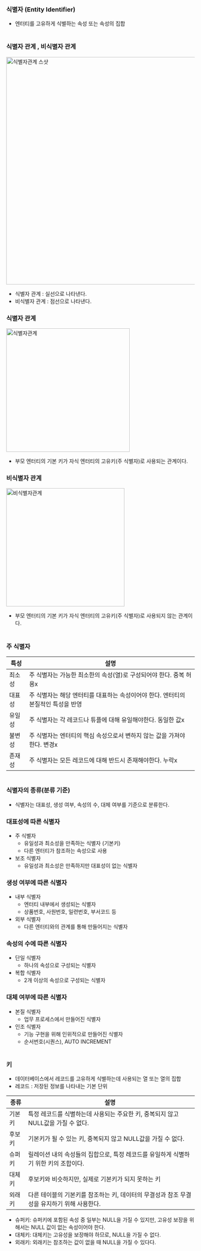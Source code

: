 ### 식별자 (Entity Identifier)
- 엔터티를 고유하게 식별하는 속성 또는 속성의 집합
#
### 식별자 관계 , 비식별자 관계
<img width="608" alt="식별자관계 스샷" src="https://github.com/user-attachments/assets/0bc12649-bfbd-44e0-975c-2f5ea2143c8f">  

- 식별자 관계 : 실선으로 나타낸다.
- 비식별자 관계 : 점선으로 나타낸다.

### 식별자 관계
<img width="330" alt="식별자관계" src="https://github.com/user-attachments/assets/df93a78f-5c53-4e5f-ad7f-23e8b1a032b4">  

- 부모 엔터티의 기본 키가 자식 엔터티의 고유키(주 식별자)로 사용되는 관계이다.

### 비식별자 관계
<img width="316" alt="비식별자관계" src="https://github.com/user-attachments/assets/0f6c5a39-1c65-4595-8dc3-6a858dacf19c">  

- 부모 엔터티의 기본 키가 자식 엔터티의 고유키(주 식별자)로 사용되지 않는 관계이다.
#
### 주 식별자
|특성|설명|
|---|-------|
|최소성|주 식별자는 가능한 최소한의 속성(열)로 구성되어야 한다. 중복 허용x|
|대표성|주 식별자는 해당 엔터티를 대표하는 속성이어야 한다. 엔터티의 본질적인 특성을 반영|
|유일성|주 식별자는 각 레코드나 튜플에 대해 유일해야한다. 동일한 값x|
|불변성|주 식별자는 엔터티의 핵심 속성으로서 변하지 않는 값을 가져야 한다. 변경x|
|존재성|주 식별자는 모든 레코드에 대해 반드시 존재해야한다. 누락x|
#
### 식별자의 종류(분류 기준)
- 식별자는 대표성, 생성 여부, 속성의 수, 대체 여부를 기준으로 분류한다.

### 대표성에 따른 식별자
- 주 식별자
  - 유일성과 최소성을 만족하는 식별자 (기본키)
  - 다른 엔터티가 참조하는 속성으로 사용
- 보조 식별자
  - 유일성과 최소성은 만족하지만 대표성이 없는 식별자

### 생성 여부에 따른 식별자
- 내부 식별자
  - 엔터티 내부에서 생성되는 식별자
  - 상품번호, 사원번호, 일련번호, 부서코드 등
- 외부 식별자
  - 다른 엔터티와의 관계를 통해 만들어지는 식별자

### 속성의 수에 따른 식별자
- 단일 식별자
  - 하나의 속성으로 구성되는 식별자
- 복합 식별자
  - 2개 이상의 속성으로 구성되는 식별자
 
### 대체 여부에 따른 식별자
- 본질 식별자
  - 업무 프로세스에서 만들어진 식별자
- 인조 식별자
  - 기능 구현을 위해 인위적으로 만들어진 식별자
  - 순서번호(시퀀스), AUTO INCREMENT
#
### 키
- 데이터베이스에서 레코드를 고유하게 식별하는데 사용되는 열 또는 열의 집합
- 레코드 : 저장된 정보를 나타내는 기본 단위

|종류|설명|
|---|------|
|기본키|특정 레코드를 식별하는데 사용되는 주요한 키, 중복되지 않고 NULL값을 가질 수 없다.|
|후보키|기본키가 될 수 있는 키, 중복되지 않고 NULL값을 가질 수 없다.|
|슈퍼키|릴레이션 내의 속성들의 집합으로, 특정 레코드를 유일하게 식별하기 위한 키의 조합이다.|
|대체키|후보키와 비슷하지만, 실제로 기본키가 되지 못하는 키|
|외래키|다른 테이블의 기본키를 참조하는 키, 데이터의 무결성과 참조 무결성을 유지하기 위해 사용한다.|

- 슈퍼키: 슈퍼키에 포함된 속성 중 일부는 NULL을 가질 수 있지만, 고유성 보장을 위해서는 NULL 값이 없는 속성이어야 한다.
- 대체키: 대체키는 고유성을 보장해야 하므로, NULL을 가질 수 없다.
- 외래키: 외래키는 참조하는 값이 없을 때 NULL을 가질 수 있다다.



